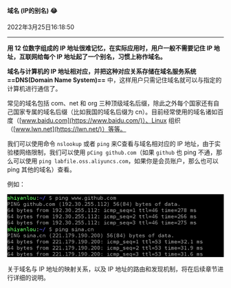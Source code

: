 #### 域名 (IP的别名) 😂

2022年3月25日16:18:50

---

**用 12 位数字组成的 IP 地址很难记忆，在实际应用时，用户一般不需要记住 IP 地址，互联网给每个 IP 地址起了一个别名，习惯上称作域名。**

**域名与计算机的 IP 地址相对应，并把这种对应关系存储在域名服务系统 ==DNS(Domain Name System)==** 中，这样用户只需记住域名就可以与指定的计算机进行通信了。

常见的域名包括 com、net 和 org 三种顶级域名后缀，除此之外每个国家还有自己国家专属的域名后缀（比如我国的域名后缀为 cn）。目前经常使用的域名诸如百度（[www.baidu.com](https://www.baidu.com/)）、Linux 组织（[www.lwn.net](https://lwn.net/)）等等。

我们可以使用命令 `nslookup` 或者 `ping` 来C查看与域名相对应的 IP 地址，由于实验楼网络限制，我们可以使用 `pCing github.com`（如果 `github` 也 ping 不通，那么可以使用 `ping labfile.oss.aliyuncs.com`，如果你是会员账户，那么也可以 ping 其他的域名）查看。

例如：

![1-2.2-1](1.3_域名.assets/document-uid454817labid448timestamp1499074877971.png)

关于域名与 IP 地址的映射关系，以及 IP 地址的路由和发现机制，将在后续章节进行详细的说明。

